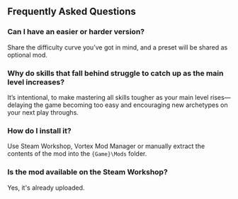 ## Frequently Asked Questions

### Can I have an easier or harder version?
Share the difficulty curve you’ve got in mind, and a preset will be shared as optional mod.

### Why do skills that fall behind struggle to catch up as the main level increases?
It’s intentional, to make mastering all skills tougher as your main level rises—delaying the game becoming too easy and encouraging new archetypes on your next play throughs.

### How do I install it?
Use Steam Workshop, Vortex Mod Manager or manually extract the contents of the mod into the `{Game}\Mods` folder.

### Is the mod available on the Steam Workshop?
Yes, it's already uploaded.
